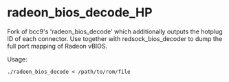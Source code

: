 # radeon_bios_decode_HP #

Fork of bcc9's 'radeon_bios_decode' which additionally outputs the hotplug ID of each connector.
Use together with redsock_bios_decoder to dump the full port mapping of Radeon vBIOS.

Usage:
```
./radeon_bios_decode < /path/to/rom/file
```